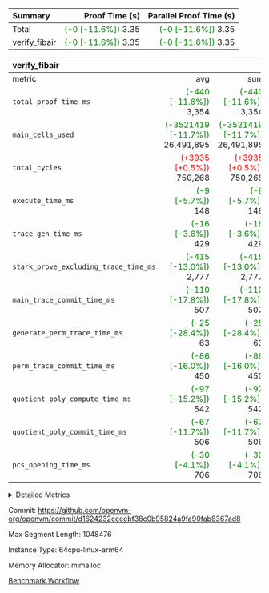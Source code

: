 | Summary | Proof Time (s) | Parallel Proof Time (s) |
|:---|---:|---:|
| Total | <span style='color: green'>(-0 [-11.6%])</span> 3.35 | <span style='color: green'>(-0 [-11.6%])</span> 3.35 |
| verify_fibair | <span style='color: green'>(-0 [-11.6%])</span> 3.35 | <span style='color: green'>(-0 [-11.6%])</span> 3.35 |


| verify_fibair |||||
|:---|---:|---:|---:|---:|
|metric|avg|sum|max|min|
| `total_proof_time_ms ` | <span style='color: green'>(-440 [-11.6%])</span> 3,354 | <span style='color: green'>(-440 [-11.6%])</span> 3,354 | <span style='color: green'>(-440 [-11.6%])</span> 3,354 | <span style='color: green'>(-440 [-11.6%])</span> 3,354 |
| `main_cells_used     ` | <span style='color: green'>(-3521419 [-11.7%])</span> 26,491,895 | <span style='color: green'>(-3521419 [-11.7%])</span> 26,491,895 | <span style='color: green'>(-3521419 [-11.7%])</span> 26,491,895 | <span style='color: green'>(-3521419 [-11.7%])</span> 26,491,895 |
| `total_cycles        ` | <span style='color: red'>(+3935 [+0.5%])</span> 750,268 | <span style='color: red'>(+3935 [+0.5%])</span> 750,268 | <span style='color: red'>(+3935 [+0.5%])</span> 750,268 | <span style='color: red'>(+3935 [+0.5%])</span> 750,268 |
| `execute_time_ms     ` | <span style='color: green'>(-9 [-5.7%])</span> 148 | <span style='color: green'>(-9 [-5.7%])</span> 148 | <span style='color: green'>(-9 [-5.7%])</span> 148 | <span style='color: green'>(-9 [-5.7%])</span> 148 |
| `trace_gen_time_ms   ` | <span style='color: green'>(-16 [-3.6%])</span> 429 | <span style='color: green'>(-16 [-3.6%])</span> 429 | <span style='color: green'>(-16 [-3.6%])</span> 429 | <span style='color: green'>(-16 [-3.6%])</span> 429 |
| `stark_prove_excluding_trace_time_ms` | <span style='color: green'>(-415 [-13.0%])</span> 2,777 | <span style='color: green'>(-415 [-13.0%])</span> 2,777 | <span style='color: green'>(-415 [-13.0%])</span> 2,777 | <span style='color: green'>(-415 [-13.0%])</span> 2,777 |
| `main_trace_commit_time_ms` | <span style='color: green'>(-110 [-17.8%])</span> 507 | <span style='color: green'>(-110 [-17.8%])</span> 507 | <span style='color: green'>(-110 [-17.8%])</span> 507 | <span style='color: green'>(-110 [-17.8%])</span> 507 |
| `generate_perm_trace_time_ms` | <span style='color: green'>(-25 [-28.4%])</span> 63 | <span style='color: green'>(-25 [-28.4%])</span> 63 | <span style='color: green'>(-25 [-28.4%])</span> 63 | <span style='color: green'>(-25 [-28.4%])</span> 63 |
| `perm_trace_commit_time_ms` | <span style='color: green'>(-86 [-16.0%])</span> 450 | <span style='color: green'>(-86 [-16.0%])</span> 450 | <span style='color: green'>(-86 [-16.0%])</span> 450 | <span style='color: green'>(-86 [-16.0%])</span> 450 |
| `quotient_poly_compute_time_ms` | <span style='color: green'>(-97 [-15.2%])</span> 542 | <span style='color: green'>(-97 [-15.2%])</span> 542 | <span style='color: green'>(-97 [-15.2%])</span> 542 | <span style='color: green'>(-97 [-15.2%])</span> 542 |
| `quotient_poly_commit_time_ms` | <span style='color: green'>(-67 [-11.7%])</span> 506 | <span style='color: green'>(-67 [-11.7%])</span> 506 | <span style='color: green'>(-67 [-11.7%])</span> 506 | <span style='color: green'>(-67 [-11.7%])</span> 506 |
| `pcs_opening_time_ms ` | <span style='color: green'>(-30 [-4.1%])</span> 706 | <span style='color: green'>(-30 [-4.1%])</span> 706 | <span style='color: green'>(-30 [-4.1%])</span> 706 | <span style='color: green'>(-30 [-4.1%])</span> 706 |



<details>
<summary>Detailed Metrics</summary>

|  | verify_program_compile_ms | total_cells | stark_prove_excluding_trace_time_ms | quotient_poly_compute_time_ms | quotient_poly_commit_time_ms | perm_trace_commit_time_ms | pcs_opening_time_ms | main_trace_commit_time_ms |
| --- | --- | --- | --- | --- | --- | --- | --- |
|  | 4 | 65,536 | 67 | 3 | 13 | 0 | 33 | 17 | 

| air_name | rows | quotient_deg | main_cols | interactions | constraints | cells |
| --- | --- | --- | --- | --- | --- | --- |
| AccessAdapterAir<2> |  | 4 |  | 5 | 12 |  | 
| AccessAdapterAir<4> |  | 4 |  | 5 | 12 |  | 
| AccessAdapterAir<8> |  | 4 |  | 5 | 12 |  | 
| FibonacciAir | 32,768 | 1 | 2 |  | 5 | 65,536 | 
| FriReducedOpeningAir |  | 4 |  | 35 | 59 |  | 
| NativePoseidon2Air<BabyBearParameters>, 1> |  | 4 |  | 31 | 302 |  | 
| PhantomAir |  | 4 |  | 3 | 4 |  | 
| ProgramAir |  | 1 |  | 1 | 4 |  | 
| VariableRangeCheckerAir |  | 1 |  | 1 | 4 |  | 
| VmAirWrapper<BranchNativeAdapterAir, BranchEqualCoreAir<1> |  | 2 |  | 11 | 23 |  | 
| VmAirWrapper<JalNativeAdapterAir, JalCoreAir> |  | 4 |  | 7 | 6 |  | 
| VmAirWrapper<NativeAdapterAir<2, 0>, PublicValuesCoreAir> |  | 4 |  | 11 | 22 |  | 
| VmAirWrapper<NativeAdapterAir<2, 1>, FieldArithmeticCoreAir> |  | 4 |  | 15 | 23 |  | 
| VmAirWrapper<NativeLoadStoreAdapterAir<1>, NativeLoadStoreCoreAir<1> |  | 4 |  | 15 | 18 |  | 
| VmAirWrapper<NativeVectorizedAdapterAir<4>, FieldExtensionCoreAir> |  | 4 |  | 15 | 23 |  | 
| VmConnectorAir |  | 4 |  | 3 | 8 |  | 
| VolatileBoundaryAir |  | 4 |  | 4 | 16 |  | 

| group | trace_gen_time_ms | total_proof_time_ms | total_cycles | total_cells | stark_prove_excluding_trace_time_ms | quotient_poly_compute_time_ms | quotient_poly_commit_time_ms | perm_trace_commit_time_ms | pcs_opening_time_ms | main_trace_commit_time_ms | main_cells_used | generate_perm_trace_time_ms | execute_time_ms |
| --- | --- | --- | --- | --- | --- | --- | --- | --- | --- | --- | --- | --- | --- |
| verify_fibair | 429 | 3,354 | 750,268 | 68,081,688 | 2,777 | 542 | 506 | 450 | 706 | 507 | 26,491,895 | 63 | 148 | 

| group | air_name | rows | prep_cols | perm_cols | main_cols | cells |
| --- | --- | --- | --- | --- | --- | --- |
| verify_fibair | AccessAdapterAir<2> | 131,072 |  | 16 | 11 | 3,538,944 | 
| verify_fibair | AccessAdapterAir<4> | 65,536 |  | 16 | 13 | 1,900,544 | 
| verify_fibair | AccessAdapterAir<8> | 32,768 |  | 16 | 17 | 1,081,344 | 
| verify_fibair | FriReducedOpeningAir | 512 |  | 76 | 64 | 71,680 | 
| verify_fibair | NativePoseidon2Air<BabyBearParameters>, 1> | 8,192 |  | 36 | 348 | 3,145,728 | 
| verify_fibair | PhantomAir | 16,384 |  | 8 | 6 | 229,376 | 
| verify_fibair | ProgramAir | 8,192 |  | 8 | 10 | 147,456 | 
| verify_fibair | VariableRangeCheckerAir | 262,144 | 2 | 8 | 1 | 2,359,296 | 
| verify_fibair | VmAirWrapper<BranchNativeAdapterAir, BranchEqualCoreAir<1> | 262,144 |  | 28 | 23 | 13,369,344 | 
| verify_fibair | VmAirWrapper<JalNativeAdapterAir, JalCoreAir> | 32,768 |  | 12 | 10 | 720,896 | 
| verify_fibair | VmAirWrapper<NativeAdapterAir<2, 1>, FieldArithmeticCoreAir> | 524,288 |  | 20 | 30 | 26,214,400 | 
| verify_fibair | VmAirWrapper<NativeLoadStoreAdapterAir<1>, NativeLoadStoreCoreAir<1> | 262,144 |  | 20 | 27 | 12,320,768 | 
| verify_fibair | VmAirWrapper<NativeVectorizedAdapterAir<4>, FieldExtensionCoreAir> | 8,192 |  | 20 | 40 | 491,520 | 
| verify_fibair | VmConnectorAir | 2 | 1 | 8 | 4 | 24 | 
| verify_fibair | VolatileBoundaryAir | 131,072 |  | 8 | 11 | 2,490,368 | 

</details>


Commit: https://github.com/openvm-org/openvm/commit/d1624232ceeebf38c0b95824a9fa90fab8367ad8

Max Segment Length: 1048476

Instance Type: 64cpu-linux-arm64

Memory Allocator: mimalloc

[Benchmark Workflow](https://github.com/openvm-org/openvm/actions/runs/12706267783)
